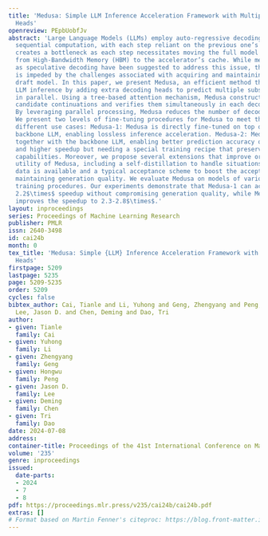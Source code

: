```yaml
---
title: 'Medusa: Simple LLM Inference Acceleration Framework with Multiple Decoding
  Heads'
openreview: PEpbUobfJv
abstract: 'Large Language Models (LLMs) employ auto-regressive decoding that requires
  sequential computation, with each step reliant on the previous one’s output. This
  creates a bottleneck as each step necessitates moving the full model parameters
  from High-Bandwidth Memory (HBM) to the accelerator’s cache. While methods such
  as speculative decoding have been suggested to address this issue, their implementation
  is impeded by the challenges associated with acquiring and maintaining a separate
  draft model. In this paper, we present Medusa, an efficient method that augments
  LLM inference by adding extra decoding heads to predict multiple subsequent tokens
  in parallel. Using a tree-based attention mechanism, Medusa constructs multiple
  candidate continuations and verifies them simultaneously in each decoding step.
  By leveraging parallel processing, Medusa reduces the number of decoding steps required.
  We present two levels of fine-tuning procedures for Medusa to meet the needs of
  different use cases: Medusa-1: Medusa is directly fine-tuned on top of a frozen
  backbone LLM, enabling lossless inference acceleration. Medusa-2: Medusa is fine-tuned
  together with the backbone LLM, enabling better prediction accuracy of Medusa heads
  and higher speedup but needing a special training recipe that preserves the model’s
  capabilities. Moreover, we propose several extensions that improve or expand the
  utility of Medusa, including a self-distillation to handle situations where no training
  data is available and a typical acceptance scheme to boost the acceptance rate while
  maintaining generation quality. We evaluate Medusa on models of various sizes and
  training procedures. Our experiments demonstrate that Medusa-1 can achieve over
  2.2$\times$ speedup without compromising generation quality, while Medusa-2 further
  improves the speedup to 2.3-2.8$\times$.'
layout: inproceedings
series: Proceedings of Machine Learning Research
publisher: PMLR
issn: 2640-3498
id: cai24b
month: 0
tex_title: 'Medusa: Simple {LLM} Inference Acceleration Framework with Multiple Decoding
  Heads'
firstpage: 5209
lastpage: 5235
page: 5209-5235
order: 5209
cycles: false
bibtex_author: Cai, Tianle and Li, Yuhong and Geng, Zhengyang and Peng, Hongwu and
  Lee, Jason D. and Chen, Deming and Dao, Tri
author:
- given: Tianle
  family: Cai
- given: Yuhong
  family: Li
- given: Zhengyang
  family: Geng
- given: Hongwu
  family: Peng
- given: Jason D.
  family: Lee
- given: Deming
  family: Chen
- given: Tri
  family: Dao
date: 2024-07-08
address:
container-title: Proceedings of the 41st International Conference on Machine Learning
volume: '235'
genre: inproceedings
issued:
  date-parts:
  - 2024
  - 7
  - 8
pdf: https://proceedings.mlr.press/v235/cai24b/cai24b.pdf
extras: []
# Format based on Martin Fenner's citeproc: https://blog.front-matter.io/posts/citeproc-yaml-for-bibliographies/
---
```


